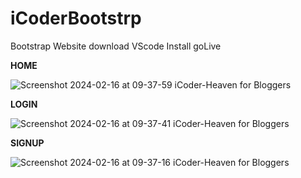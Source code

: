 # iCoderBootstrp
Bootstrap Website
download VScode
Install goLive

**HOME**

![Screenshot 2024-02-16 at 09-37-59 iCoder-Heaven for Bloggers](https://github.com/Mansi0218/iCoderBootstrp/assets/95520980/bd83aaf8-9e98-4cbc-b95b-043de592da76)

**LOGIN**

![Screenshot 2024-02-16 at 09-37-41 iCoder-Heaven for Bloggers](https://github.com/Mansi0218/iCoderBootstrp/assets/95520980/dfc8f23b-23cd-442f-b38f-e7e1fd023579)

**SIGNUP**

![Screenshot 2024-02-16 at 09-37-16 iCoder-Heaven for Bloggers](https://github.com/Mansi0218/iCoderBootstrp/assets/95520980/78029e4b-22de-4609-ae46-50ded4a8ce9d)
